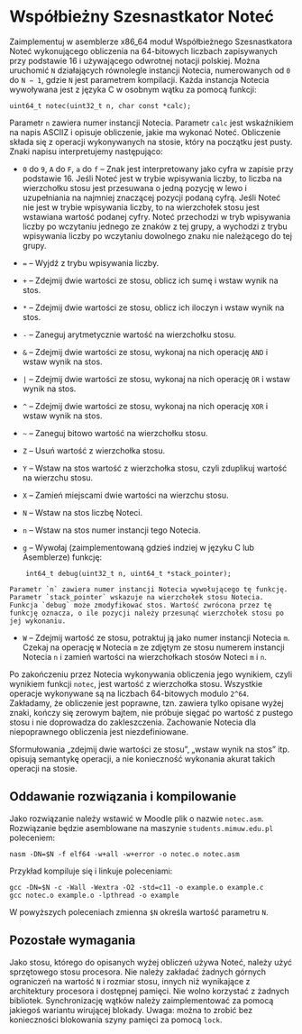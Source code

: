 # Współbieżny Szesnastkator Noteć

Zaimplementuj w asemblerze x86_64 moduł Współbieżnego Szesnastkatora Noteć wykonującego obliczenia na 64-bitowych liczbach zapisywanych przy podstawie 16 i używającego odwrotnej notacji polskiej. Można uruchomić `N` działających równolegle instancji Notecia, numerowanych od `0` do `N − 1`, gdzie `N` jest parametrem kompilacji. Każda instancja Notecia wywoływana jest z języka C w osobnym wątku za pomocą funkcji:
```
uint64_t notec(uint32_t n, char const *calc);
```
Parametr `n` zawiera numer instancji Notecia. Parametr `calc` jest wskaźnikiem na napis ASCIIZ i opisuje obliczenie, jakie ma wykonać Noteć. Obliczenie składa się z operacji wykonywanych na stosie, który na początku jest pusty. Znaki napisu interpretujemy następująco:

* `0` do `9`, `A` do `F`, `a` do `f` – Znak jest interpretowany jako cyfra w zapisie przy podstawie 16. Jeśli Noteć jest w trybie wpisywania liczby, to liczba na wierzchołku stosu jest przesuwana o jedną pozycję w lewo i uzupełniania na najmniej znaczącej pozycji podaną cyfrą. Jeśli Noteć nie jest w trybie wpisywania liczby, to na wierzchołek stosu jest wstawiana wartość podanej cyfry. Noteć przechodzi w tryb wpisywania liczby po wczytaniu jednego ze znaków z tej grupy, a wychodzi z trybu wpisywania liczby po wczytaniu dowolnego znaku nie należącego do tej grupy.

* `=` – Wyjdź z trybu wpisywania liczby.

* `+` – Zdejmij dwie wartości ze stosu, oblicz ich sumę i wstaw wynik na stos.

* `*` – Zdejmij dwie wartości ze stosu, oblicz ich iloczyn i wstaw wynik na stos.

* `-` – Zaneguj arytmetycznie wartość na wierzchołku stosu.

* `&` – Zdejmij dwie wartości ze stosu, wykonaj na nich operację `AND` i wstaw wynik na stos.

* `|` – Zdejmij dwie wartości ze stosu, wykonaj na nich operację `OR` i wstaw wynik na stos.

* `^` – Zdejmij dwie wartości ze stosu, wykonaj na nich operację `XOR` i wstaw wynik na stos.

* `~` – Zaneguj bitowo wartość na wierzchołku stosu.

* `Z` – Usuń wartość z wierzchołka stosu.

* `Y` – Wstaw na stos wartość z wierzchołka stosu, czyli zduplikuj wartość na wierzchu stosu.

* `X` – Zamień miejscami dwie wartości na wierzchu stosu.

* `N` – Wstaw na stos liczbę Noteci.

* `n` – Wstaw na stos numer instancji tego Notecia.

* `g` – Wywołaj (zaimplementowaną gdzieś indziej w języku C lub Asemblerze) funkcję:
```
    int64_t debug(uint32_t n, uint64_t *stack_pointer);
```
    Parametr `n` zawiera numer instancji Notecia wywołującego tę funkcję. Parametr `stack_pointer` wskazuje na wierzchołek stosu Notecia. Funkcja `debug` może zmodyfikować stos. Wartość zwrócona przez tę funkcję oznacza, o ile pozycji należy przesunąć wierzchołek stosu po jej wykonaniu.

* `W` – Zdejmij wartość ze stosu, potraktuj ją jako numer instancji Notecia `m`. Czekaj na operację `W` Notecia `m` ze zdjętym ze stosu numerem instancji Notecia `n` i zamień wartości na wierzchołkach stosów Noteci `m` i `n`.

Po zakończeniu przez Notecia wykonywania obliczenia jego wynikiem, czyli wynikiem funkcji `notec`, jest wartość z wierzchołka stosu. Wszystkie operacje wykonywane są na liczbach 64-bitowych modulo `2^64`. Zakładamy, że obliczenie jest poprawne, tzn. zawiera tylko opisane wyżej znaki, kończy się zerowym bajtem, nie próbuje sięgać po wartość z pustego stosu i nie doprowadza do zakleszczenia. Zachowanie Notecia dla niepoprawnego obliczenia jest niezdefiniowane.

Sformułowania „zdejmij dwie wartości ze stosu”, „wstaw wynik na stos” itp. opisują semantykę operacji, a nie konieczność wykonania akurat takich operacji na stosie.

## Oddawanie rozwiązania i kompilowanie

Jako rozwiązanie należy wstawić w Moodle plik o nazwie `notec.asm`. Rozwiązanie będzie asemblowane na maszynie `students.mimuw.edu.pl` poleceniem:
```
nasm -DN=$N -f elf64 -w+all -w+error -o notec.o notec.asm
```
Przykład kompiluje się i linkuje poleceniami:
```
gcc -DN=$N -c -Wall -Wextra -O2 -std=c11 -o example.o example.c
gcc notec.o example.o -lpthread -o example
```
W powyższych poleceniach zmienna `$N` określa wartość parametru `N`.
## Pozostałe wymagania

Jako stosu, którego do opisanych wyżej obliczeń używa Noteć, należy użyć sprzętowego stosu procesora. Nie należy zakładać żadnych górnych ograniczeń na wartość `N` i rozmiar stosu, innych niż wynikające z architektury procesora i dostępnej pamięci. Nie wolno korzystać z żadnych bibliotek. Synchronizację wątków należy zaimplementować za pomocą jakiegoś wariantu wirującej blokady. Uwaga: można to zrobić bez konieczności blokowania szyny pamięci za pomocą `lock`.

